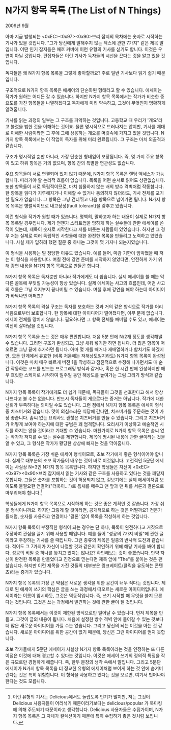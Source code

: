 # N가지 항목 목록 (The List of N Things)

2009년 9월

아마 지금 발행되는 <0xEC><0x97><0x90>브리 잡지의 목차에는 숫자로 시작하는 기사가 있을 것입니다. "그가 당신에게 말해주지 않는 섹스에 관한 7가지" 같은 제목 말입니다. 어떤 인기 잡지들은 매호 커버에 이런 유형의 기사를 싣기도 합니다. 이것은 우연이 아닐 것입니다. 편집자들은 이런 기사가 독자들의 시선을 끈다는 것을 알고 있을 것입니다.

독자들은 왜 N가지 항목 목록을 그렇게 좋아할까요? 주로 일반 기사보다 읽기 쉽기 때문입니다.

구조적으로 N가지 항목 목록은 에세이의 단순화된 형태라고 할 수 있습니다. 에세이는 작가가 원하는 어디든 갈 수 있습니다. 하지만 N가지 항목 목록에서는 작가가 비슷한 중요도를 가진 항목들을 나열하겠다고 독자에게 미리 약속하고, 그것이 무엇인지 명확하게 알려줍니다.

기사를 읽는 과정의 일부는 그 구조를 파악하는 것입니다. 고등학교 때 우리가 '개요'라고 불렀을 법한 것을 이해하는 것이죠. 물론 명시적으로 드러나지는 않지만, 기사를 제대로 이해한 사람이라면 그 후에 그에 상응하는 개요를 머릿속에 가지고 있을 것입니다. N가지 항목 목록에서는 이 작업이 독자를 위해 미리 완료됩니다. 그 구조는 마치 외골격과 같습니다.

구조가 명시적일 뿐만 아니라, 가장 단순한 형태임이 보장됩니다. 즉, 몇 가지 주요 항목이 있고 하위 항목은 거의 없으며, 항목 간의 특별한 연관성도 없습니다.

주요 항목들이 서로 연결되어 있지 않기 때문에, N가지 항목 목록은 랜덤 액세스가 가능합니다. 따라가야 할 논리적 흐름이 없습니다. 목록을 어떤 순서로 읽어도 상관없습니다. 또한 항목들이 서로 독립적이므로, 마치 침몰하지 않는 배의 방수 격벽처럼 작동합니다. 한 항목을 읽다가 지루해지거나 이해할 수 없거나 동의하지 않더라도, 기사 전체를 포기할 필요가 없습니다. 그 항목은 그냥 건너뛰고 다음 항목으로 넘어가면 됩니다. N가지 항목 목록은 병렬적이므로 내고장성(fault tolerant)을 갖추고 있습니다.

이런 형식을 작가가 원할 때가 있습니다. 명백히, 말하고자 하는 내용이 실제로 N가지 항목 목록일 경우입니다. 제가 언젠가 스타트업을 망하게 하는 실수들에 관한 에세이를 쓴 적이 있는데, 제목이 숫자로 시작한다고 저를 비웃는 사람들이 있었습니다. 하지만 그 경우 저는 실제로 여러 독립적인 사항들에 대한 완전한 목록을 만들려고 노력하고 있었습니다. 사실 제가 답하려 했던 질문 중 하나는 그것이 몇 가지나 되는지였습니다.

이 형식을 사용하는 덜 정당한 이유도 있습니다. 예를 들어, 마감 기한이 임박했을 때 저는 이 형식을 사용합니다. 며칠 전에 강연 준비를 시작하지 않았다면, 안전하게 가기 위해 강연 내용을 N가지 항목 목록으로 만들곤 합니다.

N가지 항목 목록은 독자뿐만 아니라 작가에게도 더 쉽습니다. 실제 에세이를 쓸 때는 막다른 골목에 부딪힐 가능성이 항상 있습니다. 실제 에세이는 사고의 흐름인데, 어떤 사고의 흐름은 그냥 흐지부지 끝나버릴 수 있습니다. 며칠 후에 강연을 해야 하는데 아이디어가 바닥나면 어쩌죠?

N가지 항목 목록의 격실 구조는 독자를 보호하는 것과 거의 같은 방식으로 작가를 어리석음으로부터 보호합니다. 한 항목에 대한 아이디어가 떨어졌다면, 아무 문제 없습니다. 에세이 전체를 망치지 않습니다. 필요하다면 그 항목 전체를 빼버릴 수도 있고, 에세이는 여전히 살아남을 것입니다.

N가지 항목 목록을 쓰는 것은 매우 편안합니다. 처음 5분 안에 N/2개 정도를 생각해낼 수 있습니다. 그러면 구조가 완성되고, 그냥 채워 넣기만 하면 됩니다. 더 많은 항목이 떠오르면 그냥 끝에 추가하면 됩니다. 아마 몇 개를 빼거나 재배열하거나 합치기도 하겠지만, 모든 단계에서 유효한 (비록 처음에는 저해상도일지라도) N가지 항목 목록이 완성됩니다. 이것은 마치 매우 빠르게 버전 1을 작성하고 점진적으로 수정해 나가면서도 매 순간 작동하는 코드를 만드는 프로그래밍 방식과 같거나, 혹은 한 시간 만에 완성하지만 매우 흐릿한 스케치로 시작하여 일주일 동안 해상도를 높여가는 그림 그리기 방식과 같습니다.

N가지 항목 목록이 작가에게도 더 쉽기 때문에, 독자들이 그것을 선호한다고 해서 항상 나쁘다고 볼 수는 없습니다. 반드시 독자들이 게으르다는 증거는 아닙니다. 작가에 대한 신뢰가 부족하다는 의미일 수도 있습니다. 그런 점에서 N가지 항목 목록은 에세이 형식 중 치즈버거와 같습니다. 맛이 의심스러운 식당에 간다면, 치즈버거를 주문하는 것이 가장 좋습니다. 솜씨 없는 요리사도 괜찮은 치즈버거를 만들 수 있습니다. 그리고 치즈버거가 어떻게 보여야 하는지에 대한 규범은 꽤 엄격합니다. 요리사가 이상하고 예술적인 시도를 하지는 않을 것이라고 기대할 수 있습니다. 마찬가지로 N가지 항목 목록은 솜씨 없는 작가가 저지를 수 있는 실수를 제한합니다. 제목에 명시된 내용에 관한 글이라는 것을 알 수 있고, 그 형식은 작가가 황당한 상상에 빠지는 것을 막아줍니다.

N가지 항목 목록은 가장 쉬운 에세이 형식이므로, 초보 작가에게 좋은 형식이어야 합니다. 실제로 대부분의 초보 작가들이 배우는 것이 바로 이것입니다. 고전적인 5문단 에세이는 사실상 N=3인 N가지 항목 목록입니다. 하지만 학생들은 자신이 <0xEC><0x97><0x90>브리 잡지에서 읽는 기사와 같은 구조를 사용하고 있다는 것을 깨닫지 못합니다. 그들은 숫자를 포함하는 것이 허용되지 않고, 겉보기에는 실제 에세이처럼 보이도록 불필요한 연결어("더욱이...")로 틈새를 메우고 맨 앞과 맨 뒤를 서론과 결론으로 마무리해야 합니다.[^1]

학생들에게 N가지 항목 목록으로 시작하게 하는 것은 좋은 계획인 것 같습니다. 가장 쉬운 형식이니까요. 하지만 그렇게 할 것이라면, 공개적으로 하는 것은 어떨까요? 전문가들처럼, 숫자를 사용하고 연결어나 '결론' 없이 목록을 작성하게 하는 것입니다.

N가지 항목 목록이 부정직한 형식이 되는 경우는 단 하나, 목록이 완전하다고 거짓으로 주장하여 관심을 끌기 위해 사용할 때입니다. 예를 들어 "성공의 7가지 비밀"에 관한 글이라고 주장하는 기사를 쓸 때입니다. 그런 종류의 제목은 일종의 반사적 도전과 같습니다. 적어도 그 7가지가 자신이 나열할 것과 같은지 확인하기 위해 해당 기사를 봐야 합니다. 성공의 비밀 중 하나를 놓치고 있지는 않나요? 확인해보는 것이 좋겠습니다. 만약 자신이 완전한 목록을 만들었다고 진정으로 믿는다면 제목 앞에 "The"를 붙이는 것은 괜찮습니다. 하지만 이런 제목을 가진 것들의 대부분은 링크베이트(클릭을 유도하는 콘텐츠)라는 증거가 있습니다.

N가지 항목 목록의 가장 큰 약점은 새로운 생각을 위한 공간이 너무 적다는 것입니다. 제대로 된 에세이 쓰기의 핵심은 글을 쓰는 과정에서 떠오르는 새로운 아이디어입니다. 에세이라는 이름이 암시하듯, 그것은 역동적입니다. 즉, 쓰기 시작할 때 무엇을 쓸지 모른다는 것입니다. 그것은 쓰는 과정에서 발견하는 것에 관한 글이 될 것입니다.

N가지 항목 목록에서는 이것이 제한된 방식으로만 일어날 수 있습니다. 먼저 제목을 만들고, 그것이 글의 내용이 됩니다. 처음에 설정한 방수 격벽 안에 들어갈 수 있는 것보다 더 많은 새로운 아이디어를 가질 수는 없습니다. 그리고 당신의 뇌는 이것을 아는 것 같습니다. 새로운 아이디어를 위한 공간이 없기 때문에, 당신은 그런 아이디어를 얻지 못합니다.

초보 작가들에게 5문단 에세이가 사실상 N가지 항목 목록이라는 것을 인정하는 또 다른 이점은 이것에 대해 경고할 수 있다는 것입니다. 이것은 에세이 쓰기의 정의적 특징을 작은 규모로만 경험하게 해줍니다. 즉, 한두 문장의 생각 속에서 말입니다. 그리고 5문단 에세이가 N가지 항목 목록을 더 정교한 유형의 에세이처럼 보이게 하는 것 안에 숨겨버린다는 것은 특히 위험합니다. 이 형식을 사용하고 있다는 것을 모르면, 여기서 벗어나야 한다는 것도 모릅니다.

[^1]: 이런 유형의 기사는 Delicious에서도 놀랍도록 인기가 많지만, 저는 그것이 Delicious 사용자들이 어리석기 때문이라기보다는 delicious/popular 가 북마킹에 의해 주도되기 때문이라고 생각합니다. Delicious 사용자들은 수집가이며, N가지 항목 목록은 그 자체가 컬렉션이기 때문에 특히 수집하기 좋은 것처럼 보입니다.
[^2]: 학교 수학 교과서의 대부분의 "응용 문제"들도 비슷하게 오해의 소지가 있습니다. 겉보기에는 수학을 실제 문제에 적용하는 것처럼 보이지만, 그렇지 않습니다. 따라서 수학이 단순히 복잡하지만 쓸모없는 암기해야 할 것들의 모음이라는 인상을 강화할 뿐입니다.